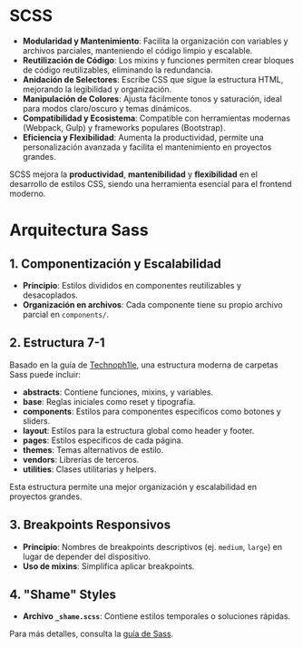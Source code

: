 # SCSS

- **Modularidad y Mantenimiento**: Facilita la organización con variables y archivos parciales, manteniendo el código limpio y escalable.
- **Reutilización de Código**: Los mixins y funciones permiten crear bloques de código reutilizables, eliminando la redundancia.
- **Anidación de Selectores**: Escribe CSS que sigue la estructura HTML, mejorando la legibilidad y organización.
- **Manipulación de Colores**: Ajusta fácilmente tonos y saturación, ideal para modos claro/oscuro y temas dinámicos.
- **Compatibilidad y Ecosistema**: Compatible con herramientas modernas (Webpack, Gulp) y frameworks populares (Bootstrap).
- **Eficiencia y Flexibilidad**: Aumenta la productividad, permite una personalización avanzada y facilita el mantenimiento en proyectos grandes.

SCSS mejora la **productividad**, **mantenibilidad** y **flexibilidad** en el desarrollo de estilos CSS, siendo una herramienta esencial para el frontend moderno.

# Arquitectura Sass

## 1. Componentización y Escalabilidad

- **Principio**: Estilos divididos en componentes reutilizables y desacoplados.
- **Organización en archivos**: Cada componente tiene su propio archivo parcial en `components/`.

## 2. Estructura 7-1

Basado en la guía de [Technoph1le](https://dev.to/technoph1le/a-modern-sass-folder-structure-330f), una estructura moderna de carpetas Sass puede incluir:

- **abstracts**: Contiene funciones, mixins, y variables.
- **base**: Reglas iniciales como reset y tipografía.
- **components**: Estilos para componentes específicos como botones y sliders.
- **layout**: Estilos para la estructura global como header y footer.
- **pages**: Estilos específicos de cada página.
- **themes**: Temas alternativos de estilo.
- **vendors**: Librerías de terceros.
- **utilities**: Clases utilitarias y helpers.

Esta estructura permite una mejor organización y escalabilidad en proyectos grandes.

## 3. Breakpoints Responsivos

- **Principio**: Nombres de breakpoints descriptivos (ej. `medium`, `large`) en lugar de depender del dispositivo.
- **Uso de mixins**: Simplifica aplicar breakpoints.

## 4. "Shame" Styles

- **Archivo `_shame.scss`**: Contiene estilos temporales o soluciones rápidas.

Para más detalles, consulta la [guía de Sass](https://sass-guidelin.es/#architecture).
